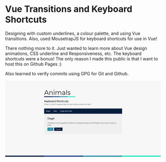 # Vue Transitions and Keyboard Shortcuts
Designing with custom underlines, a colour palette, and using Vue transitions. Also, used MousetrapJS for keyboard shortcuts for use in Vue!

There nothing more to it. Just wanted to learn more about Vue design animations, CSS underline and Responsiveness, etc. The keyboard shortcuts were a bonus!
The only reason I made this public is that I want to host this on Github Pages :)

Also learned to verify commits using GPG for Git and Github.

![Screenshot](screenshot.png)
